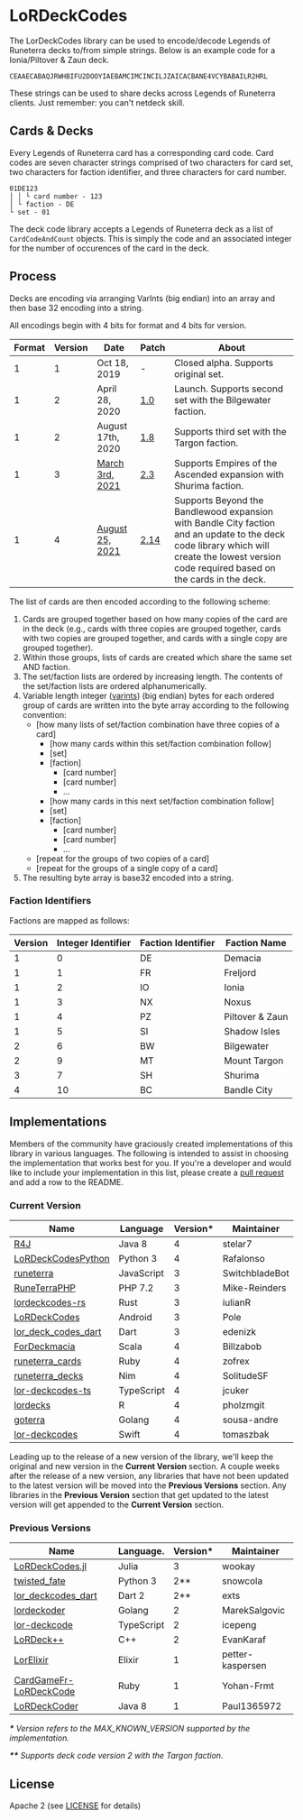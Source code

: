 # LoRDeckCodes

The LorDeckCodes library can be used to encode/decode Legends of Runeterra decks
to/from simple strings. Below is an example code for a Ionia/Piltover & Zaun
deck.

```
CEAAECABAQJRWHBIFU2DOOYIAEBAMCIMCINCILJZAICACBANE4VCYBABAILR2HRL
```

These strings can be used to share decks across Legends of Runeterra clients.
Just remember: you can't netdeck skill.

## Cards & Decks

Every Legends of Runeterra card has a corresponding card code. Card codes are
seven character strings comprised of two characters for card set, two characters
for faction identifier, and three characters for card number.

```
01DE123
│ │ └ card number - 123
│ └ faction - DE
└ set - 01
```

The deck code library accepts a Legends of Runeterra deck as a list of
`CardCodeAndCount` objects. This is simply the code and an associated integer
for the number of occurences of the card in the deck.

## Process

Decks are encoding via arranging VarInts (big endian) into an array and then
base 32 encoding into a string.

All encodings begin with 4 bits for format and 4 bits for version.

| Format | Version | Date                                                                            | Patch                                                                             | About                                                                                                                                                                                       |
| ------ | ------- | ------------------------------------------------------------------------------- | --------------------------------------------------------------------------------- | ------------------------------------------------------------------------------------------------------------------------------------------------------------------------------------------- |
| 1      | 1       | Oct 18, 2019                                                                    | -                                                                                 | Closed alpha. Supports original set.                                                                                                                                                        |
| 1      | 2       | April 28, 2020                                                                  | [1.0](https://playruneterra.com/en-us/news/patch-1-0-notes/)                      | Launch. Supports second set with the Bilgewater faction.                                                                                                                                    |
| 1      | 2       | August 17th, 2020                                                               | [1.8](https://playruneterra.com/en-us/news/patch-1-8-notes-call-of-the-mountain/) | Supports third set with the Targon faction.                                                                                                                                                 |
| 1      | 3       | [March 3rd, 2021](https://twitter.com/PlayRuneterra/status/1362446783645945858) | [2.3](https://playruneterra.com/en-us/news/game-updates/patch-2-3-0-notes/)       | Supports Empires of the Ascended expansion with Shurima faction.                                                                                                                            |
| 1      | 4       | [August 25, 2021](https://twitter.com/PlayRuneterra/status/1425487172589604865) | [2.14](https://playruneterra.com/en-us/news/game-updates/patch-2-14-0-notes/)     | Supports Beyond the Bandlewood expansion with Bandle City faction and an update to the deck code library which will create the lowest version code required based on the cards in the deck. |

The list of cards are then encoded according to the following scheme:

1. Cards are grouped together based on how many copies of the card are in the
   deck (e.g., cards with three copies are grouped together, cards with two
   copies are grouped together, and cards with a single copy are grouped
   together).
1. Within those groups, lists of cards are created which share the same set AND
   faction.
1. The set/faction lists are ordered by increasing length. The contents of the
   set/faction lists are ordered alphanumerically.
1. Variable length integer
   ([varints](https://en.wikipedia.org/wiki/Variable-length_quantity)) (big
   endian) bytes for each ordered group of cards are written into the byte array
   according to the following convention:
    * [how many lists of set/faction combination have three copies of a card]
      * [how many cards within this set/faction combination follow]
      * [set]
      * [faction]
        * [card number]
        * [card number]
        * ...
      * [how many cards in this next set/faction combination follow]
      * [set]
      * [faction]
        * [card number]
        * [card number]
        * ...
    * [repeat for the groups of two copies of a card]
    * [repeat for the groups of a single copy of a card]
1. The resulting byte array is base32 encoded into a string.

### Faction Identifiers

Factions are mapped as follows:

| Version | Integer Identifier | Faction Identifier | Faction Name    |
| ------- | ------------------ | ------------------ | --------------- |
| 1       | 0                  | DE                 | Demacia         |
| 1       | 1                  | FR                 | Freljord        |
| 1       | 2                  | IO                 | Ionia           |
| 1       | 3                  | NX                 | Noxus           |
| 1       | 4                  | PZ                 | Piltover & Zaun |
| 1       | 5                  | SI                 | Shadow Isles    |
| 2       | 6                  | BW                 | Bilgewater      |
| 2       | 9                  | MT                 | Mount Targon    |
| 3       | 7                  | SH                 | Shurima         |
| 4       | 10                 | BC                 | Bandle City     |

## Implementations

Members of the community have graciously created implementations of this library
in various languages. The following is intended to assist in choosing the
implementation that works best for you. If you're a developer and would like to
include your implementation in this list, please create a
[pull request](https://github.com/RiotGames/LoRDeckCodes/pulls) and add a row to
the README.

### Current Version

| Name                                                                  | Language   | Version* | Maintainer     |
| --------------------------------------------------------------------- | ---------- | -------- | -------------- |
| [R4J](https://github.com/stelar7/R4J)                                 | Java 8     | 4        | stelar7        |
| [LoRDeckCodesPython](https://github.com/Rafalonso/LoRDeckCodesPython) | Python 3   | 4        | Rafalonso      |
| [runeterra](https://github.com/SwitchbladeBot/runeterra)              | JavaScript | 3        | SwitchbladeBot |
| [RuneTerraPHP](https://github.com/mike-reinders/runeterra-php)        | PHP 7.2    | 3        | Mike-Reinders  |
| [lordeckcodes-rs](https://github.com/iulianR/lordeckcodes-rs)         | Rust       | 3        | iulianR        |
| [LoRDeckCodes](https://github.com/Pole458/LoRDeckCodesAndroid)        | Android    | 3        | Pole           |
| [lor_deck_codes_dart](https://github.com/edenizk/lor_deck_codes_dart) | Dart       | 3        | edenizk        |
| [ForDeckmacia](https://github.com/Billzabob/ForDeckmacia)             | Scala      | 4        | Billzabob      |
| [runeterra_cards](https://github.com/zofrex/runeterra_cards)          | Ruby       | 4        | zofrex         |
| [runeterra_decks](https://github.com/SolitudeSF/runeterra_decks)      | Nim        | 4        | SolitudeSF     |
| [lor-deckcodes-ts](https://github.com/jcuker/lor-deckcode-ts)         | TypeScript | 4        | jcuker         |
| [lordecks](https://github.com/pholzmgit/lordecks)                     | R          | 4        | pholzmgit      |
| [goterra](https://github.com/sousa-andre/goterra)                     | Golang     | 4        | sousa-andre    |
| [lor-deckcodes](https://github.com/tomaszbak/lor-deckcodes)           | Swift      | 4        | tomaszbak      |

Leading up to the release of a new version of the library, we'll keep the
original and new version in the **Current Version** section. A couple weeks
after the release of a new version, any libraries that have not been updated to
the latest version will be moved into the **Previous Versions** section. Any
libraries in the **Previous Version** section that get updated to the latest
version will get appended to the **Current Version** section.

### Previous Versions

| Name                                                                           | Language.  | Version* | Maintainer       |
| ------------------------------------------------------------------------------ | ---------- | -------- | ---------------- |
| [LoRDeckCodes.jl](https://github.com/wookay/LoRDeckCodes.jl)                   | Julia      | 3        | wookay           |
| [twisted_fate](https://github.com/snowcola/twisted_fate)                       | Python 3   | 2**      | snowcola         |
| [lor_deckcodes_dart](https://github.com/exts/lor_deckcodes_dart)               | Dart 2     | 2**      | exts             |
| [lordeckoder](https://github.com/MarekSalgovic/lordeckoder)                    | Golang     | 2        | MarekSalgovic    |
| [lor-deckcode](https://github.com/icepeng/lor-deckcode)                        | TypeScript | 2        | icepeng          |
| [LoRDeck++](https://github.com/EvanKaraf/LoRDeckpp)                            | C++        | 2        | EvanKaraf        |
| [LorElixir](https://github.com/petter-kaspersen/lor-deck-codes-elixir)         | Elixir     | 1        | petter-kaspersen |
| [CardGameFr-LoRDeckCode](https://github.com/Yohan-Frmt/CardGameFr-LoRDeckCode) | Ruby       | 1        | Yohan-Frmt       |
| [LoRDeckCoder](https://github.com/Paul1365972/LoRDeckCoder)                    | Java 8     | 1        | Paul1365972      |

_**\*** Version refers to the MAX_KNOWN_VERSION supported by the implementation._

_**\*\*** Supports deck code version 2 with the Targon faction._

## License

Apache 2 (see [LICENSE](/LICENSE.txt) for details)
